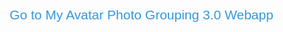 <!DOCTYPE html>
<html>
<head>
    <title>My Projects (readme.md) </title>
    <style>
        body {
            font-family: Arial, sans-serif;
            margin: 0;
            padding: 0;
            display: flex;
            justify-content: center;
            align-items: center;
            height: 100vh;
        }
        a {
            font-size: 1.5em;
            color: #3498db;
            text-decoration: none;
        }
    </style>
</head>
<body>
    <a href="https://https://herman9339.github.io//Expo-growth-software/projects/Myavatar-photo%20grouping%203.0/index.html">Go to My Avatar Photo Grouping 3.0 Webapp</a>
</body>
</html>
